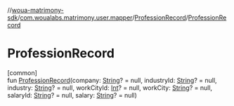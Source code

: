 //[woua-matrimony-sdk](../../../index.md)/[com.woualabs.matrimony.user.mapper](../index.md)/[ProfessionRecord](index.md)/[ProfessionRecord](-profession-record.md)

# ProfessionRecord

[common]\
fun [ProfessionRecord](-profession-record.md)(company: [String](https://kotlinlang.org/api/latest/jvm/stdlib/kotlin/-string/index.html)? = null, industryId: [String](https://kotlinlang.org/api/latest/jvm/stdlib/kotlin/-string/index.html)? = null, industry: [String](https://kotlinlang.org/api/latest/jvm/stdlib/kotlin/-string/index.html)? = null, workCityId: [Int](https://kotlinlang.org/api/latest/jvm/stdlib/kotlin/-int/index.html)? = null, workCity: [String](https://kotlinlang.org/api/latest/jvm/stdlib/kotlin/-string/index.html)? = null, salaryId: [String](https://kotlinlang.org/api/latest/jvm/stdlib/kotlin/-string/index.html)? = null, salary: [String](https://kotlinlang.org/api/latest/jvm/stdlib/kotlin/-string/index.html)? = null)
